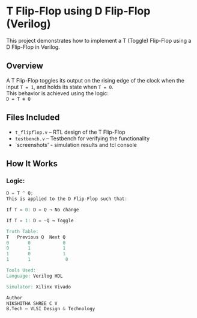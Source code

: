 # T Flip-Flop using D Flip-Flop (Verilog)

This project demonstrates how to implement a T (Toggle) Flip-Flop using a D Flip-Flop in Verilog.

## Overview

A T Flip-Flop toggles its output on the rising edge of the clock when the input `T = 1`, and holds its state when `T = 0`.  
This behavior is achieved using the logic:  
`D = T ⊕ Q`

## Files Included

- `t_flipflop.v` – RTL design of the T Flip-Flop
- `testbench.v` – Testbench for verifying the functionality
- `screenshots' - simulation results and tcl console

## How It Works

### Logic:
```verilog
D = T ^ Q;
This is applied to the D Flip-Flop such that:

If T = 0: D = Q → No change

If T = 1: D = ~Q → Toggle

Truth Table:
T	Previous Q	Next Q
0    	0	         0
0	    1	         1
1	    0	         1
1    	1	          0

Tools Used:
Language: Verilog HDL

Simulator: Xilinx Vivado

Author
NIKSHITHA SHREE C V
B.Tech – VLSI Design & Technology
